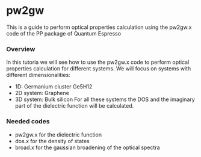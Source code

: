 # pw2gw

This is a guide to perform optical properties calculation using the pw2gw.x code of the PP package of Quantum Espresso

### Overview

In this tutoria we will see how to use the pw2gw.x code to perform optical properties calculation for different systems. We will focus on systems with different dimensionalities:
- 1D: Germanium cluster Ge5H12
- 2D system: Graphene
- 3D system: Bulk silicon
For all these systems the DOS and the imaginary part of the dielectric function will be calculated. 

### Needed codes 
- pw2gw.x for the dielectric function
- dos.x for the density of states
- broad.x for the gaussian broadening of the optical spectra

